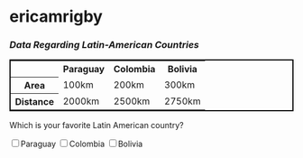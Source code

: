 # ericamrigby
<!DOCTYPE html>
  <html lang="en-US">
    <head>
      <meta charset="UTF-8">
      </meta charset>
  <link rel="stylesheet" type="text/css" href="main.css"></link>
    </head>
    <body>
  <h3><i>Data Regarding Latin-American Countries</i></h3>
  <table style="border: 2px solid black;">
    <tr>
      <th></th>
      <th>Paraguay</th>
      <th>Colombia</th>
      <th>Bolivia</th>
    </tr>
    <tr>
      <th>Area</th>
      <td>100km</td>
      <td>200km</td>
      <td>300km</td>
    </tr>
    <tr>
      <th>Distance</th>
      <td>2000km</td>
      <td>2500km</td>
      <td>2750km</td>
  </table>
  <form>
    <p>Which is your favorite Latin American country?</p>
    <input name="favcountry" type="checkbox">Paraguay</input>
    <input name="favcountry" type="checkbox">Colombia</input>
    <input name="favcountry" type="checkbox">Bolivia</input>
      </body>
  </html>
